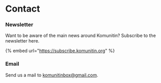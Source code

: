 # Contact

### Newsletter

Want to be aware of the main news around Komunitin? Subscribe to the newsletter here.

{% embed url="https://subscribe.komunitin.org" %}

### Email

Send us a mail to [komunitinbox@gmail.com](mailto:komunitinbox@gmail.com).

###



